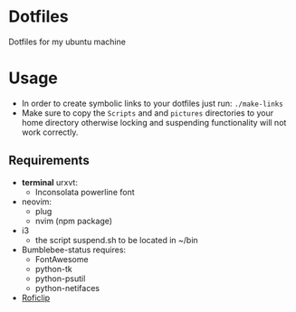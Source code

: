 # Dotfiles

Dotfiles for my ubuntu machine

# Usage

- In order to create symbolic links to your dotfiles just run: `./make-links`
- Make sure to copy the `Scripts` and and `pictures` directories to your home directory otherwise locking and suspending functionality will not work correctly.

## Requirements

- **terminal** urxvt:
  - Inconsolata powerline font
- neovim:
  - plug
  - nvim (npm package)
- i3
  - the script suspend.sh to be located in ~/bin
- Bumblebee-status requires:
  - FontAwesome
  - python-tk
  - python-psutil
  - python-netifaces
- [Roficlip](https://github.com/gilbertw1/roficlip)

